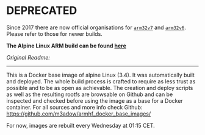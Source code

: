 # DEPRECATED
Since 2017 there are now official organisations for [`arm32v7`](https://hub.docker.com/u/arm32v7/) and [`arm32v6`](https://hub.docker.com/u/arm32v6/). Please refer to those for newer builds.

**The Alpine Linux ARM build can be found [here](https://hub.docker.com/r/arm32v6/alpine/)**

*Original Readme:*

---

This is a Docker base image of alpine Linux (3.4). It was automatically built and deployed. 
The whole build process is crafted to require as less trust as possible and to be as open as achievable. The creation and deploy scripts as well as the resulting rootfs are browsable on Github and can be inspected and checked before using the image as a base for a Docker container. For all sources and more info check Github: https://github.com/m3adow/armhf_docker_base_images/

For now, images are rebuilt every Wednesday at 01:15 CET.
